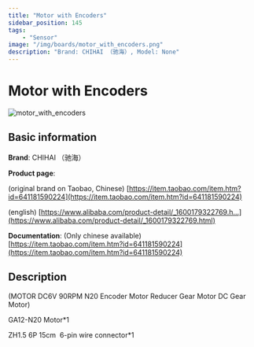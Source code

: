 ```yaml
---
title: "Motor with Encoders"
sidebar_position: 145
tags:
    - "Sensor"
image: "/img/boards/motor_with_encoders.png"
description: "Brand: CHIHAI （驰海）, Model: None"
---
```

# Motor with Encoders

![motor_with_encoders](/img/boards/motor_with_encoders.png)

## Basic information

**Brand**: CHIHAI （驰海）

**Product page**: 

\(original brand on Taobao, Chinese\) [https://item.taobao.com/item.htm?id=641181590224](https://item.taobao.com/item.htm?id=641181590224)

\(english\) [https://www.alibaba.com/product-detail/_1600179322769.h...](https://www.alibaba.com/product-detail/_1600179322769.html)

**Documentation**: \(Only chinese available\) [https://item.taobao.com/item.htm?id=641181590224](https://item.taobao.com/item.htm?id=641181590224)

## Description

\(MOTOR DC6V 90RPM N20 Encoder Motor Reducer Gear Motor DC Gear Motor\)

GA12\-N20 Motor\*1

ZH1\.5 6P 15cm  6\-pin wire connector\*1






